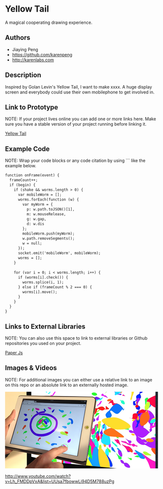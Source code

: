 # Yellow Tail
A magical cooperating drawing experience.

## Authors
- Jiaying Peng
- https://github.com/karenpeng
- http://karenlabs.com

## Description
Inspired by Golan Levin's Yellow Tail, I want to make xxxx. A huge display screen and everybody could use their own mobilephone to get involved in.

## Link to Prototype
NOTE: If your project lives online you can add one or more links here. Make sure you have a stable version of your project running before linking it.

[Yellow Tail](http://yellowtail.karenlabs.com "Yellow Tail")

## Example Code
NOTE: Wrap your code blocks or any code citation by using ``` like the example below.
```
function onFrame(event) {
  frameCount++;
  if (begin) {
    if (shake && worms.length > 0) {
      var mobileWorm = [];
      worms.forEach(function (w) {
        var myWorm = {
          p: w.path.toJSON()[1],
          m: w.mouseRelease,
          g: w.gap,
          d: w.dis
        };
        mobileWorm.push(myWorm);
        w.path.removeSegments();
        w = null;
      });
      socket.emit('mobileWorm', mobileWorm);
      worms = [];
    }

    for (var i = 0; i < worms.length; i++) {
      if (worms[i].check()) {
        worms.splice(i, 1);
      } else if (frameCount % 2 === 0) {
        worms[i].move();
      }
    }
  }
}
```
## Links to External Libraries
 NOTE: You can also use this space to link to external libraries or Github repositories you used on your project.

[Paper Js](http://paperjs.org/ "Paper Js")

## Images & Videos
NOTE: For additional images you can either use a relative link to an image on this repo or an absolute link to an externally hosted image.

![Example Image](project_images/cover.jpg?raw=true "Example Image")

http://www.youtube.com/watch?v=Lh_FMDDpVxA&list=UUsa7fbowwLi94D5M788uzPg
